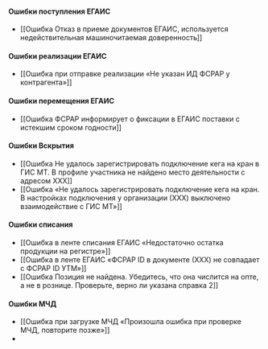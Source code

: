 #### Ошибки поступления ЕГАИС
- [[Ошибка Отказ в приеме документов ЕГАИС, используется недействительная машиночитаемая доверенность]]

#### Ошибки реализации ЕГАИС
- [[Ошибка при отправке реализации «Не указан ИД ФСРАР у контрагента»]]

#### Ошибки перемещения ЕГАИС
- [[Ошибка ФСРАР информирует о фиксации в ЕГАИС поставки с истекшим сроком годности]]

#### Ошибки Вскрытия 
- [[Ошибка Не удалось зарегистрировать подключение кега на кран в ГИС МТ. В профиле участника не найдено место деятельности с адресом ХХХ]]
- [[Ошибка «Не удалось зарегистрировать подключение кега на кран. В настройках подключения у организации (ХХХ) выключено взаимодействие с ГИС МТ»]]

#### Ошибки списания
- [[Ошибка в ленте списания ЕГАИС «Недостаточно остатка продукции на регистре»]]
- [[Ошибка в ленте ЕГАИС «ФСРАР ID в документе (ХХХ) не совпадает с ФСРАР ID УТМ»]]
- [[Ошибка Позиция не найдена. Убедитесь, что она числится на опте, а не в рознице. Проверьте, верно ли указана справка 2]]

#### Ошибки МЧД
- [[Ошибка при загрузке МЧД «Произошла ошибка при проверке МЧД, повторите позже»]]
- 